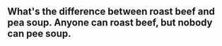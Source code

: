 ## What's the difference between roast beef and pea soup. Anyone can roast beef, but nobody can pee soup.
